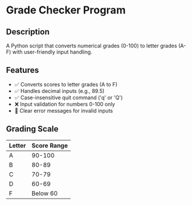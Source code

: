 # Grade Checker Program

## Description
A Python script that converts numerical grades (0-100) to letter grades (A-F) with user-friendly input handling.

## Features
- ✅ Converts scores to letter grades (A to F)
- ✅ Handles decimal inputs (e.g., 89.5)
- ✅ Case-insensitive quit command ('q' or 'Q')
- ❌ Input validation for numbers 0-100 only
- 📛 Clear error messages for invalid inputs

## Grading Scale
| Letter | Score Range |
|--------|-------------|
| A      | 90-100      |
| B      | 80-89       |
| C      | 70-79       |
| D      | 60-69       |
| F      | Below 60    |
